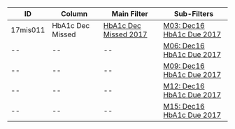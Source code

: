 ID | Column | Main Filter | Sub-Filters | 
-- | ------ | -------| -----------|
17mis011| HbA1c Dec Missed | [HbA1c Dec Missed 2017](https://github.com/Edward-Yao31/Salud-Y-Vida-Report/blob/2017-Salud-Y-Vida-Report/main-filters/missed/HbA1c%20Dec%20Missed%202017) | [M03: Dec16 HbA1c Due 2017](https://github.com/Edward-Yao31/Salud-Y-Vida-Report/blob/2017-Salud-Y-Vida-Report/sub-filters/missed/M03:%20Dec16%20HbA1c%20Due%202017)| 
-- |-- |-- |[M06: Dec16 HbA1c Due 2017](https://github.com/Edward-Yao31/Salud-Y-Vida-Report/blob/2017-Salud-Y-Vida-Report/sub-filters/missed/M06:%20Dec16%20HbA1c%20Due%202017)|
-- |-- |-- |[M09: Dec16 HbA1c Due 2017](https://github.com/Edward-Yao31/Salud-Y-Vida-Report/blob/2017-Salud-Y-Vida-Report/sub-filters/missed/M09:%20Dec16%20HbA1c%20Due%202017)| 
-- |-- |-- |[M12: Dec16 HbA1c Due 2017](https://github.com/Edward-Yao31/Salud-Y-Vida-Report/blob/2017-Salud-Y-Vida-Report/sub-filters/missed/M12:%20Dec16%20HbA1c%20Due%202017)|
-- |-- |-- |[M15: Dec16 HbA1c Due 2017](https://github.com/Edward-Yao31/Salud-Y-Vida-Report/blob/2017-Salud-Y-Vida-Report/sub-filters/missed/M15:%20Dec16%20HbA1c%20Due%202017)|
